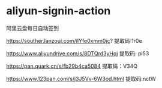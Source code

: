 # aliyun-signin-action
阿里云盘每日自动签到

https://souther.lanzouj.com/iIYfe0xmm0jc? 提取码:1r0e

https://www.aliyundrive.com/s/8DTQrd3yHqj 提取码: pl53

https://pan.quark.cn/s/fb29b4ca5084 提取码：V34Q

https://www.123pan.com/s/j3J5Vv-6W3od.html 提取码:nctW
